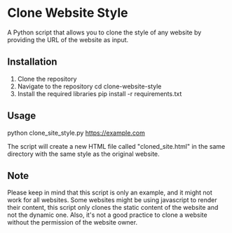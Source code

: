 # Clone Website Style

A Python script that allows you to clone the style of any website by providing the URL of the website as input.

## Installation

1. Clone the repository
2. Navigate to the repository
cd clone-website-style
3. Install the required libraries
  pip install -r requirements.txt
 
 ## Usage
 python clone_site_style.py https://example.com
 
The script will create a new HTML file called "cloned_site.html" in the same directory with the same style as the original website.

## Note

Please keep in mind that this script is only an example, and it might not work for all websites. Some websites might be using javascript to render their content, this script only clones the static content of the website and not the dynamic one. Also, it's not a good practice to clone a website without the permission of the website owner.


